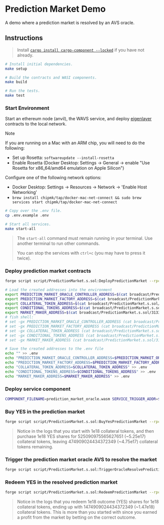 # Prediction Market Demo

A demo where a prediction market is resolved by an AVS oracle.

## Instructions

> Install [`cargo install cargo-component --locked`](https://github.com/bytecodealliance/cargo-component#installation) if you have not already.

```bash
# Install initial dependencies.
make setup

# Build the contracts and WASI components.
make build

# Run the tests.
make test
```

### Start Environment

Start an ethereum node (anvil), the WAVS service, and deploy [eigenlayer](https://www.eigenlayer.xyz/) contracts to the local network.

> [!NOTE]
> If you are running on a Mac with an ARM chip, you will need to do the following:
> - Set up Rosetta: `softwareupdate --install-rosetta`
> - Enable Rosetta (Docker Desktop: Settings -> General -> enable "Use Rosetta for x86_64/amd64 emulation on Apple Silicon")
>
> Configure one of the following network options:
> - Docker Desktop: Settings -> Resources -> Network -> 'Enable Host Networking'
> - `brew install chipmk/tap/docker-mac-net-connect && sudo brew services start chipmk/tap/docker-mac-net-connect`

```bash
# Copy over the .env file.
cp .env.example .env

# Start all services.
make start-all
```

> The `start-all` command must remain running in your terminal. Use another terminal to run other commands.
>
> You can stop the services with `ctrl+c` (you may have to press it twice).

### Deploy prediction market contracts

```bash
forge script script/PredictionMarket.s.sol:DeployPredictionMarket --rpc-url http://localhost:8545 --broadcast

# Load the created addresses into the environment
export PREDICTION_MARKET_ORACLE_CONTROLLER_ADDRESS=$(cat broadcast/PredictionMarket.s.sol/31337/run-latest.json | jq -r '.transactions[] | select(.transactionType=="CREATE" and .contractName=="PredictionMarketOracleController") | .contractAddress')
export PREDICTION_MARKET_FACTORY_ADDRESS=$(cat broadcast/PredictionMarket.s.sol/31337/run-latest.json | jq -r '.transactions[] | select(.transactionType=="CREATE" and .contractName=="PredictionMarketOracleController") | .additionalContracts[0].address')
export COLLATERAL_TOKEN_ADDRESS=$(cat broadcast/PredictionMarket.s.sol/31337/run-latest.json | jq -r '.transactions[] | select(.transactionType=="CREATE" and .contractName=="ERC20Mintable") | .contractAddress')
export CONDITIONAL_TOKENS_ADDRESS=$(cat broadcast/PredictionMarket.s.sol/31337/run-latest.json | jq -r '.transactions[] | select(.transactionType=="CALL" and .contractName=="PredictionMarketFactory" and .function=="createConditionalTokenAndLMSRMarketMaker(string,bytes32,address,uint64,uint256)") | .additionalContracts[0].address')
export MARKET_MAKER_ADDRESS=$(cat broadcast/PredictionMarket.s.sol/31337/run-latest.json | jq -r '.transactions[] | select(.transactionType=="CALL" and .contractName=="PredictionMarketFactory" and .function=="createConditionalTokenAndLMSRMarketMaker(string,bytes32,address,uint64,uint256)") | .additionalContracts[1].address')
# fish shell:
# set -gx PREDICTION_MARKET_ORACLE_CONTROLLER_ADDRESS (cat broadcast/PredictionMarket.s.sol/31337/run-latest.json | jq -r '.transactions[] | select(.transactionType=="CREATE" and .contractName=="PredictionMarketOracleController") | .contractAddress')
# set -gx PREDICTION_MARKET_FACTORY_ADDRESS (cat broadcast/PredictionMarket.s.sol/31337/run-latest.json | jq -r '.transactions[] | select(.transactionType=="CREATE" and .contractName=="PredictionMarketOracleController") | .additionalContracts[0].address')
# set -gx COLLATERAL_TOKEN_ADDRESS (cat broadcast/PredictionMarket.s.sol/31337/run-latest.json | jq -r '.transactions[] | select(.transactionType=="CREATE" and .contractName=="ERC20Mintable") | .contractAddress')
# set -gx CONDITIONAL_TOKENS_ADDRESS (cat broadcast/PredictionMarket.s.sol/31337/run-latest.json | jq -r '.transactions[] | select(.transactionType=="CALL" and .contractName=="PredictionMarketFactory" and .function=="createConditionalTokenAndLMSRMarketMaker(string,bytes32,address,uint64,uint256)") | .additionalContracts[0].address')
# set -gx MARKET_MAKER_ADDRESS (cat broadcast/PredictionMarket.s.sol/31337/run-latest.json | jq -r '.transactions[] | select(.transactionType=="CALL" and .contractName=="PredictionMarketFactory" and .function=="createConditionalTokenAndLMSRMarketMaker(string,bytes32,address,uint64,uint256)") | .additionalContracts[1].address')

# Save the created addresses to the .env file
echo "" >> .env
echo "PREDICTION_MARKET_ORACLE_CONTROLLER_ADDRESS=$PREDICTION_MARKET_ORACLE_CONTROLLER_ADDRESS" >> .env
echo "PREDICTION_MARKET_FACTORY_ADDRESS=$PREDICTION_MARKET_FACTORY_ADDRESS" >> .env
echo "COLLATERAL_TOKEN_ADDRESS=$COLLATERAL_TOKEN_ADDRESS" >> .env
echo "CONDITIONAL_TOKENS_ADDRESS=$CONDITIONAL_TOKENS_ADDRESS" >> .env
echo "MARKET_MAKER_ADDRESS=$MARKET_MAKER_ADDRESS" >> .env
```

### Deploy service component

```bash
COMPONENT_FILENAME=prediction_market_oracle.wasm SERVICE_TRIGGER_ADDR=$PREDICTION_MARKET_ORACLE_CONTROLLER_ADDRESS SERVICE_SUBMISSION_ADDR=$PREDICTION_MARKET_ORACLE_CONTROLLER_ADDRESS make deploy-service
```

### Buy YES in the prediction market

```bash
forge script script/PredictionMarket.s.sol:BuyYesPredictionMarket --rpc-url http://localhost:8545 --broadcast
```

> Notice in the logs that you start with 1e18 collateral tokens, and then purchase 1e18 YES shares for 525090975565627651 (~5.25e17) collateral tokens, leaving 474909024434372349 (~4.75e17) collateral tokens remaining.

### Trigger the prediction market oracle AVS to resolve the market

```bash
forge script script/PredictionMarket.s.sol:TriggerOracleResolvePredictionMarket --sig "run()" --rpc-url http://localhost:8545 --broadcast
```

### Redeem YES in the resolved prediction market

```bash
forge script script/PredictionMarket.s.sol:RedeemPredictionMarket --rpc-url http://localhost:8545 --broadcast
```

> Notice in the logs that you redeem 1e18 outcome (YES) shares for 1e18 collateral tokens, ending up with 1474909024434372349 (~1.47e18) collateral tokens. This is more than you started with since you earned a profit from the market by betting on the correct outcome.
